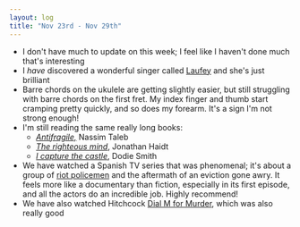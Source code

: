 ```yaml
---
layout: log
title: "Nov 23rd - Nov 29th"
---
```

- I don't have much to update on this week; I feel like I haven't done much that's interesting
- I *have* discovered a wonderful singer called [Laufey](https://www.youtube.com/channel/UChpKl3waLmccNeYH9LGYjUQ/videos) and she's just brilliant
- Barre chords on the ukulele are getting slightly easier, but still struggling with barre chords on the first fret. My index finger and thumb start cramping pretty quickly, and so does my forearm. It's a sign I'm not strong enough!
- I'm still reading the same really long books:
  - [*Antifragile,*](https://www.goodreads.com/book/show/13530973-antifragile) Nassim Taleb
  - [*The righteous mind*](https://www.goodreads.com/book/show/11324722-the-righteous-mind), Jonathan Haidt
  - [*I capture the castle*](https://www.goodreads.com/book/show/31122.I_Capture_the_Castle), Dodie Smith
- We have watched a Spanish TV series that was phenomenal; it's about a group of [riot policemen](https://variety.com/2019/tv/global/rodrigo-sorogoyen-antidisturbios-riot-police-human-drama-1203450833/) and the aftermath of an eviction gone awry. It feels more like a documentary than fiction, especially in its first episode, and all the actors do an incredible job. Highly recommend!
- We have also watched Hitchcock [Dial M for Murder](https://en.wikipedia.org/wiki/Dial_M_for_Murder), which was also really good
